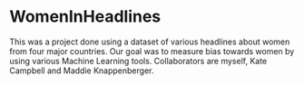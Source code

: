 # WomenInHeadlines
This was a project done using a dataset of various headlines about women from four major countries. Our goal was to measure bias towards women by using various Machine Learning tools. Collaborators are myself, Kate Campbell and Maddie Knappenberger.
